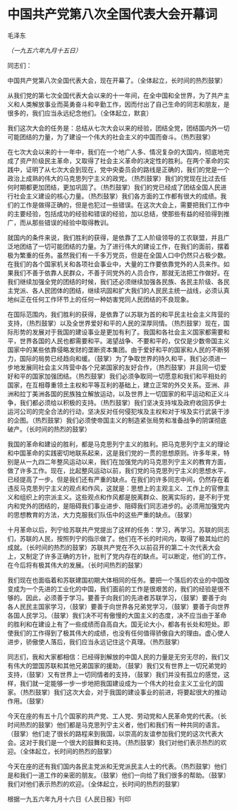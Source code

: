 # 中国共产党第八次全国代表大会开幕词

毛泽东

*（一九五六年九月十五日）*

同志们：

中国共产党第八次全国代表大会，现在开幕了。（全体起立，长时间的热烈鼓掌）

从我们党的第七次全国代表大会以来的十一年间，在全中国和全世界，为了共产主义和人类解放事业而英勇奋斗和辛勤工作，因而付出了自己生命的同志和朋友，是很多的，我们应当永远纪念他们。（全体起立，默哀）

我们这次大会的任务是：总结从七次大会以来的经验，团结全党，团结国内外一切可能团结的力量，为了建设一个伟大的社会主义的中国而奋斗。（热烈鼓掌）

在七次大会以来的十一年中，我们在一个地广人多、情况复杂的大国内，彻底地完成了资产阶级民主革命，又取得了社会主义革命的决定性的胜利。在两个革命的实践中，证明了从七次大会到现在，党中央委员会的路线是正确的，我们的党是一个政治上成熟的伟大的马克思列宁主义的政党。（热烈鼓掌）我们的党现在比过去任何时期都更加团结，更加巩固了。（热烈鼓掌）我们的党已经成了团结全国人民进行社会主义建设的核心力量。（热烈鼓掌）我们各方面的工作都有很大的成绩。我们的工作是做得正确的，但是也犯过一些错误。在这次大会上，需要把我们工作中的主要经验，包括成功的经验和错误的经验，加以总结，使那些有益的经验得到推广，而从那些错误的经验中取得教训。

就国内的条件来说，我们胜利的获得，是依靠了工人阶级领导的工农联盟，并且广泛地团结了一切可能团结的力量。为了进行伟大的建设工作，在我们的面前，摆着极为繁重的任务。虽然我们有一千多万党员，但是在全国人口中仍然只占极少数。在我们的各个国家机关和各项社会事业中，大量的工作要依靠党外的人员来作。如果我们不善于依靠人民群众，不善于同党外的人员合作，那就无法把工作做好。在我们继续加强全党的团结的时候，我们还必须继续加强各民族、各民主阶级、各民主党派、各人民团体的团结，继续巩固和扩大我们的人民民主统一战线，必须认真地纠正在任何工作环节上的任何一种妨害党同人民团结的不良现象。

在国际范围内，我们胜利的获得，是依靠了以苏联为首的和平民主社会主义阵营的支持，（热烈鼓掌）以及全世界爱好和平的人民的深厚同情。（热烈鼓掌）现在，国际形势的发展对于我国的建设事业是更加有利了。我国和各社会主义国家都需要和平，世界各国的人民也都需要和平。渴望战争、不要和平的，仅仅是少数帝国主义国家中的某些依靠侵略发财的垄断资本集团。由于爱好和平的国家和人民的不断努力，国际的局势已经趋向和缓。（鼓掌）为了争取世界的持久和平，我们必须进一步地发展同社会主义阵营中各个兄弟国家的友好合作，（热烈鼓掌）并且同一切爱好和平的国家加强团结。（热烈鼓掌）我们必须争取同一切愿意和我们和平相处的国家，在互相尊重领土主权和平等互利的基础上，建立正常的外交关系。亚洲、非洲和拉丁美洲各国的民族独立解放运动，以及世界上一切国家的和平运动和正义斗争，我们都必须给以积极的支持。（热烈鼓掌）我们坚决支持埃及政府收回苏伊士运河公司的完全合法的行动，坚决反对任何侵犯埃及主权和对于埃及实行武装干涉的企图。（热烈鼓掌）我们必须使帝国主义的制造紧张局势和准备战争的阴谋彻底破产。（长时间的热烈的鼓掌）

我国的革命和建设的胜利，都是马克思列宁主义的胜利。把马克思列宁主义的理论和中国革命的实践密切地联系起来，这是我们党的一贯的思想原则。许多年来，特别是从一九四二年整风运动以来，我们在加强党内的马克思列宁主义的教育方面，做了许多工作。现在，比起整风运动以前，我们党的马克思列宁主义的思想水平，已经提高了一步。但是我们还有严重的缺点。在我们的许多同志中间，仍然存在着违反马克思列宁主义的观点和作风，这就是：思想上的主观主义、工作上的官僚主义和组织上的宗派主义。这些观点和作风都是脱离群众、脱离实际的，是不利于党内和党外的团结的，是阻碍我们事业进步、阻碍我们同志进步的。必须用加强党内的思想教育的方法，大力克服我们队伍中的这些严重的缺点。（鼓掌）

十月革命以后，列宁给苏联共产党提出了这样的任务：学习，再学习。苏联的同志们，苏联的人民，按照列宁的指示做了。他们在不长的时间内，取得了极其灿烂的成就。（长时间的热烈的鼓掌）苏联共产党在不久以前召开的第二十次代表大会上，又制定了许多正确的方针，批判了党内存在的缺点。可以断定，他们的工作，在今后将有极其伟大的发展。（长时间热烈的鼓掌）

我们现在也面临着和苏联建国初期大体相同的任务。要把一个落后的农业的中国改变成为一个先进的工业化的中国，我们面前的工作是很艰苦的，我们的经验是很不够的。因此，必须善于学习。要善于向我们的先进者苏联学习，（鼓掌）要善于向各人民民主国家学习，（鼓掌）要善于向世界各兄弟党学习，（鼓掌）要善于向世界各国人民学习。（鼓掌）我们决不可有傲慢的大国主义的态度，决不应当由于革命的胜利和在建设上有了一些成绩而自高自大。国无论大小，都各有长处和短处。即使我们的工作得到了极其伟大的成绩，也没有任何值得骄傲自大的理由。虚心使人进步，骄傲使人落后，我们应当永远记住这个真理。（热烈鼓掌）

同志们，我和大家都相信：已经得到解放的中国人民的力量是无穷无尽的，我们又有伟大的盟国苏联和其他兄弟国家的援助，（鼓掌）我们又有世界上一切兄弟党的支持，（鼓掌）又有世界上一切同情者的支持，（鼓掌）我们并没有孤立的感觉，这样，我们就一定能够一步一步地把我国建设成为一个伟大的社会主义工业化的国家。（热烈鼓掌）我们这次大会，对于我国的建设事业的前进，将要起很大的推动作用。（鼓掌）

今天在座的有五十几个国家的共产党、工人党、劳动党和人民革命党的代表。（长时间热烈的鼓掌）他们都是马克思列宁主义者，他们和我们有一种共同的语言。（鼓掌）他们走了很长的路程来到我国，以崇高的友谊参加我们党的这次代表大会。这对于我们是一个很大的鼓舞和支持。（热烈鼓掌）我们对他们表示热烈的欢迎。（全体起立，长时间的热烈的鼓掌）

今天在座的还有我们国内各民主党派和无党派民主人士的代表。（热烈鼓掌）他们是和我们一道工作的亲密的朋友。（鼓掌）他们一向给了我们很多的帮助。（鼓掌）我们对他们表示热烈的欢迎。（全体起立，长时间的热烈的鼓掌）

根据一九五六年九月十六日《人民日报》刊印